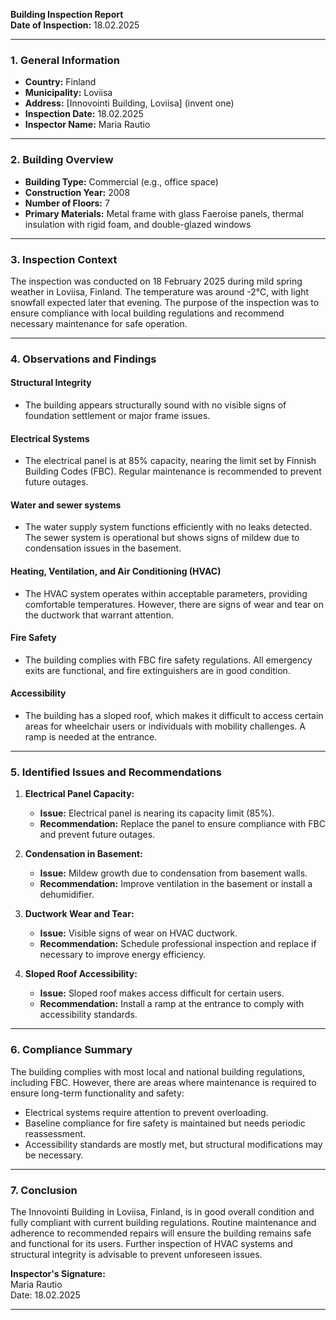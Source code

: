 

**Building Inspection Report**  
**Date of Inspection:** 18.02.2025  

---

### **1. General Information**

- **Country:** Finland  
- **Municipality:** Loviisa  
- **Address:** [Innovointi Building, Loviisa] (invent one)  
- **Inspection Date:** 18.02.2025  
- **Inspector Name:** Maria Rautio  

---

### **2. Building Overview**

- **Building Type:** Commercial (e.g., office space)  
- **Construction Year:** 2008  
- **Number of Floors:** 7  
- **Primary Materials:** Metal frame with glass Faeroise panels, thermal insulation with rigid foam, and double-glazed windows  

---

### **3. Inspection Context**

The inspection was conducted on 18 February 2025 during mild spring weather in Loviisa, Finland. The temperature was around -2°C, with light snowfall expected later that evening. The purpose of the inspection was to ensure compliance with local building regulations and recommend necessary maintenance for safe operation.

---

### **4. Observations and Findings**

#### **Structural Integrity**  
- The building appears structurally sound with no visible signs of foundation settlement or major frame issues.  

#### **Electrical Systems**  
- The electrical panel is at 85% capacity, nearing the limit set by Finnish Building Codes (FBC). Regular maintenance is recommended to prevent future outages.  

#### **Water and sewer systems**  
- The water supply system functions efficiently with no leaks detected. The sewer system is operational but shows signs of mildew due to condensation issues in the basement.  

#### **Heating, Ventilation, and Air Conditioning (HVAC)**  
- The HVAC system operates within acceptable parameters, providing comfortable temperatures. However, there are signs of wear and tear on the ductwork that warrant attention.  

#### **Fire Safety**  
- The building complies with FBC fire safety regulations. All emergency exits are functional, and fire extinguishers are in good condition.  

#### **Accessibility**  
- The building has a sloped roof, which makes it difficult to access certain areas for wheelchair users or individuals with mobility challenges. A ramp is needed at the entrance.  

---

### **5. Identified Issues and Recommendations**

1. **Electrical Panel Capacity:**  
   - **Issue:** Electrical panel is nearing its capacity limit (85%).  
   - **Recommendation:** Replace the panel to ensure compliance with FBC and prevent future outages.

2. **Condensation in Basement:**  
   - **Issue:** Mildew growth due to condensation from basement walls.  
   - **Recommendation:** Improve ventilation in the basement or install a dehumidifier.

3. **Ductwork Wear and Tear:**  
   - **Issue:** Visible signs of wear on HVAC ductwork.  
   - **Recommendation:** Schedule professional inspection and replace if necessary to improve energy efficiency.

4. **Sloped Roof Accessibility:**  
   - **Issue:** Sloped roof makes access difficult for certain users.  
   - **Recommendation:** Install a ramp at the entrance to comply with accessibility standards.

---

### **6. Compliance Summary**

The building complies with most local and national building regulations, including FBC. However, there are areas where maintenance is required to ensure long-term functionality and safety:

- Electrical systems require attention to prevent overloading.
- Baseline compliance for fire safety is maintained but needs periodic reassessment.
- Accessibility standards are mostly met, but structural modifications may be necessary.

---

### **7. Conclusion**

The Innovointi Building in Loviisa, Finland, is in good overall condition and fully compliant with current building regulations. Routine maintenance and adherence to recommended repairs will ensure the building remains safe and functional for its users. Further inspection of HVAC systems and structural integrity is advisable to prevent unforeseen issues.

**Inspector's Signature:**  
 Maria Rautio  
 Date: 18.02.2025  

---
